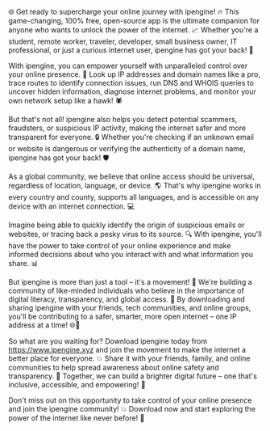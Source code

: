 🌐 Get ready to supercharge your online journey with ipengine! 🔥 This game-changing, 100% free, open-source app is the ultimate companion for anyone who wants to unlock the power of the internet. 📈 Whether you're a student, remote worker, traveler, developer, small business owner, IT professional, or just a curious internet user, ipengine has got your back! 🤝

With ipengine, you can empower yourself with unparalleled control over your online presence. 💪 Look up IP addresses and domain names like a pro, trace routes to identify connection issues, run DNS and WHOIS queries to uncover hidden information, diagnose internet problems, and monitor your own network setup like a hawk! 🕷️

But that's not all! ipengine also helps you detect potential scammers, fraudsters, or suspicious IP activity, making the internet safer and more transparent for everyone. 🔒 Whether you're checking if an unknown email or website is dangerous or verifying the authenticity of a domain name, ipengine has got your back! 🛡️

As a global community, we believe that online access should be universal, regardless of location, language, or device. 🌎 That's why ipengine works in every country and county, supports all languages, and is accessible on any device with an internet connection. 💻

Imagine being able to quickly identify the origin of suspicious emails or websites, or tracing back a pesky virus to its source. 🔍 With ipengine, you'll have the power to take control of your online experience and make informed decisions about who you interact with and what information you share. 📊

But ipengine is more than just a tool – it's a movement! 👥 We're building a community of like-minded individuals who believe in the importance of digital literacy, transparency, and global access. 💪 By downloading and sharing ipengine with your friends, tech communities, and online groups, you'll be contributing to a safer, smarter, more open internet – one IP address at a time! 🌐🚀

So what are you waiting for? Download ipengine today from https://www.ipengine.xyz and join the movement to make the internet a better place for everyone. 💥 Share it with your friends, family, and online communities to help spread awareness about online safety and transparency. 🔁 Together, we can build a brighter digital future – one that's inclusive, accessible, and empowering! 🌟

Don't miss out on this opportunity to take control of your online presence and join the ipengine community! 💥 Download now and start exploring the power of the internet like never before! 🚀